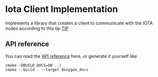 # Iota Client Implementation 

Implements a library that creates a client to communicate with the IOTA nodes according to this tip [TIP](https://github.com/iotaledger/tips/blob/main/tips/TIP-0025/tip-0025.md)



## API reference

You can read the [API reference](https://eddytheco.github.io/Qclient-IOTA/) here, or generate it yourself like
```
cmake -DBUILD_DOCS=ON ../
cmake --build . --target doxygen_docs
```

